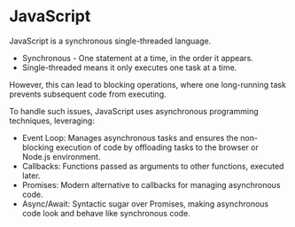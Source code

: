 # JavaScript

JavaScript is a synchronous single-threaded language.

- Synchronous - One statement at a time, in the order it appears.
- Single-threaded means it only executes one task at a time.

However, this can lead to blocking operations, where one long-running task prevents subsequent code from executing.

To handle such issues, JavaScript uses asynchronous programming techniques, leveraging:

- Event Loop: Manages asynchronous tasks and ensures the non-blocking execution of code by offloading tasks to the browser or Node.js environment.
- Callbacks: Functions passed as arguments to other functions, executed later.
- Promises: Modern alternative to callbacks for managing asynchronous code.
- Async/Await: Syntactic sugar over Promises, making asynchronous code look and behave like synchronous code.